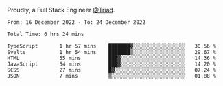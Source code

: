 Proudly, a Full Stack Engineer [@Triad](https://github.com/Triad-Behavioral-Health).
<!--START_SECTION:waka-->

```text
From: 16 December 2022 - To: 24 December 2022

Total Time: 6 hrs 24 mins

TypeScript       1 hr 57 mins    ███████▓░░░░░░░░░░░░░░░░░   30.56 %
Svelte           1 hr 54 mins    ███████▒░░░░░░░░░░░░░░░░░   29.67 %
HTML             55 mins         ███▓░░░░░░░░░░░░░░░░░░░░░   14.36 %
JavaScript       54 mins         ███▓░░░░░░░░░░░░░░░░░░░░░   14.20 %
SCSS             27 mins         █▓░░░░░░░░░░░░░░░░░░░░░░░   07.24 %
JSON             7 mins          ▒░░░░░░░░░░░░░░░░░░░░░░░░   01.88 %
```

<!--END_SECTION:waka-->
